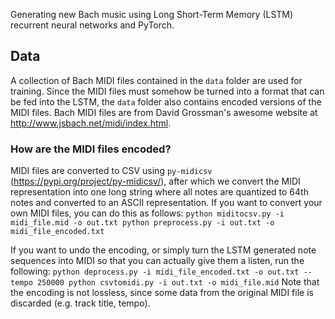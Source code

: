 Generating new Bach music using Long Short-Term Memory (LSTM) recurrent neural networks and PyTorch. 

## Data
A collection of Bach MIDI files contained in the `data` folder are used for training. Since the MIDI files must somehow be turned into a format that can be fed into the LSTM, the `data` folder also contains encoded versions of the MIDI files. Bach MIDI files are from David Grossman's awesome website at http://www.jsbach.net/midi/index.html.

### How are the MIDI files encoded?
MIDI files are converted to CSV using `py-midicsv` (https://pypi.org/project/py-midicsv/), after which we convert the MIDI representation into one long string where all notes are quantized to 64th notes and converted to an ASCII representation. If you want to convert your own MIDI files, you can do this as follows:
`
python miditocsv.py -i midi_file.mid -o out.txt
python preprocess.py -i out.txt -o midi_file_encoded.txt
`

If you want to undo the encoding, or simply turn the LSTM generated note sequences into MIDI so that you can actually give them a listen, run the following:
`
python deprocess.py -i midi_file_encoded.txt -o out.txt --tempo 250000
python csvtomidi.py -i out.txt -o midi_file.mid
`
Note that the encoding is not lossless, since some data from the original MIDI file is discarded (e.g. track title, tempo). 